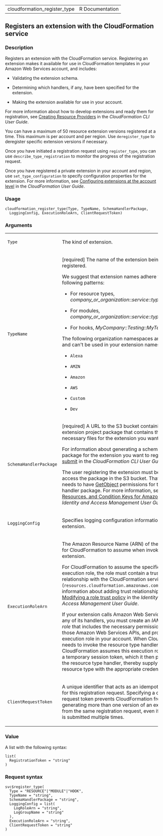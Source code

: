 <table style="width: 100%;">
<tbody>
<tr class="odd">
<td>cloudformation_register_type</td>
<td style="text-align: right;">R Documentation</td>
</tr>
</tbody>
</table>

## Registers an extension with the CloudFormation service

### Description

Registers an extension with the CloudFormation service. Registering an
extension makes it available for use in CloudFormation templates in your
Amazon Web Services account, and includes:

-   Validating the extension schema.

-   Determining which handlers, if any, have been specified for the
    extension.

-   Making the extension available for use in your account.

For more information about how to develop extensions and ready them for
registration, see [Creating Resource
Providers](https://docs.aws.amazon.com/cloudformation-cli/latest/userguide/resource-types.html)
in the *CloudFormation CLI User Guide*.

You can have a maximum of 50 resource extension versions registered at a
time. This maximum is per account and per region. Use `deregister_type`
to deregister specific extension versions if necessary.

Once you have initiated a registration request using `register_type`,
you can use `describe_type_registration` to monitor the progress of the
registration request.

Once you have registered a private extension in your account and region,
use `set_type_configuration` to specify configuration properties for the
extension. For more information, see [Configuring extensions at the
account
level](https://docs.aws.amazon.com/AWSCloudFormation/latest/UserGuide/#registry-set-configuration)
in the *CloudFormation User Guide*.

### Usage

    cloudformation_register_type(Type, TypeName, SchemaHandlerPackage,
      LoggingConfig, ExecutionRoleArn, ClientRequestToken)

### Arguments

<table>
<colgroup>
<col style="width: 35%" />
<col style="width: 65%" />
</colgroup>
<tbody>
<tr class="odd">
<td><code id="cloudformation_register_type_:_Type">Type</code></td>
<td><p>The kind of extension.</p></td>
</tr>
<tr class="even">
<td><code
id="cloudformation_register_type_:_TypeName">TypeName</code></td>
<td><p>[required] The name of the extension being registered.</p>
<p>We suggest that extension names adhere to the following patterns:</p>
<ul>
<li><p>For resource types,
<em>company_or_organization</em>::<em>service</em>::<em>type</em>.</p></li>
<li><p>For modules,
<em>company_or_organization</em>::<em>service</em>::<em>type</em>::MODULE.</p></li>
<li><p>For hooks,
<em>MyCompany</em>::<em>Testing</em>::<em>MyTestHook</em>.</p></li>
</ul>
<p>The following organization namespaces are reserved and can't be used
in your extension names:</p>
<ul>
<li><p><code>Alexa</code></p></li>
<li><p><code>AMZN</code></p></li>
<li><p><code>Amazon</code></p></li>
<li><p><code>AWS</code></p></li>
<li><p><code>Custom</code></p></li>
<li><p><code>Dev</code></p></li>
</ul></td>
</tr>
<tr class="odd">
<td><code
id="cloudformation_register_type_:_SchemaHandlerPackage">SchemaHandlerPackage</code></td>
<td><p>[required] A URL to the S3 bucket containing the extension
project package that contains the necessary files for the extension you
want to register.</p>
<p>For information about generating a schema handler package for the
extension you want to register, see <a
href="https://docs.aws.amazon.com/cloudformation-cli/latest/userguide/resource-type-cli-submit.html">submit</a>
in the <em>CloudFormation CLI User Guide</em>.</p>
<p>The user registering the extension must be able to access the package
in the S3 bucket. That's, the user needs to have <a
href="https://docs.aws.amazon.com/AmazonS3/latest/API/API_GetObject.html">GetObject</a>
permissions for the schema handler package. For more information, see <a
href="https://docs.aws.amazon.com/service-authorization/latest/reference/list_amazons3.html">Actions,
Resources, and Condition Keys for Amazon S3</a> in the <em>Identity and
Access Management User Guide</em>.</p></td>
</tr>
<tr class="even">
<td><code
id="cloudformation_register_type_:_LoggingConfig">LoggingConfig</code></td>
<td><p>Specifies logging configuration information for an
extension.</p></td>
</tr>
<tr class="odd">
<td><code
id="cloudformation_register_type_:_ExecutionRoleArn">ExecutionRoleArn</code></td>
<td><p>The Amazon Resource Name (ARN) of the IAM role for CloudFormation
to assume when invoking the extension.</p>
<p>For CloudFormation to assume the specified execution role, the role
must contain a trust relationship with the CloudFormation service
principle (<code>resources.cloudformation.amazonaws.com</code>). For
more information about adding trust relationships, see <a
href="https://docs.aws.amazon.com/IAM/latest/UserGuide/roles-managingrole-editing-console.html#roles-managingrole_edit-trust-policy">Modifying
a role trust policy</a> in the <em>Identity and Access Management User
Guide</em>.</p>
<p>If your extension calls Amazon Web Services APIs in any of its
handlers, you must create an <em><span
href="https://docs.aws.amazon.com/IAM/latest/UserGuide/id_roles.html">IAM
execution role</span></em> that includes the necessary permissions to
call those Amazon Web Services APIs, and provision that execution role
in your account. When CloudFormation needs to invoke the resource type
handler, CloudFormation assumes this execution role to create a
temporary session token, which it then passes to the resource type
handler, thereby supplying your resource type with the appropriate
credentials.</p></td>
</tr>
<tr class="even">
<td><code
id="cloudformation_register_type_:_ClientRequestToken">ClientRequestToken</code></td>
<td><p>A unique identifier that acts as an idempotency key for this
registration request. Specifying a client request token prevents
CloudFormation from generating more than one version of an extension
from the same registration request, even if the request is submitted
multiple times.</p></td>
</tr>
</tbody>
</table>

### Value

A list with the following syntax:

    list(
      RegistrationToken = "string"
    )

### Request syntax

    svc$register_type(
      Type = "RESOURCE"|"MODULE"|"HOOK",
      TypeName = "string",
      SchemaHandlerPackage = "string",
      LoggingConfig = list(
        LogRoleArn = "string",
        LogGroupName = "string"
      ),
      ExecutionRoleArn = "string",
      ClientRequestToken = "string"
    )
